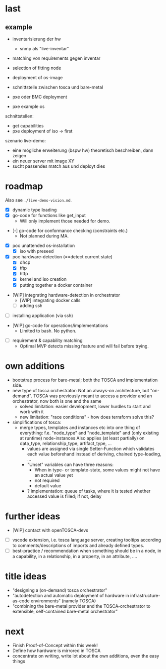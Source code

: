 # last
## example
- inventarisierung der hw
  - snmp als "live-inventar"
- matching von requirements gegen inventar
- selection of fitting node
- deployment of os-image
- schnittstelle zwischen tosca und bare-metal

- pxe oder BMC deployment
- pxe example os

schnittstellen:
- get capabilities
- pxe deployment of iso -> first

szenario live-demo:
- eine mögliche erweiterung (bspw hw) theoretisch beschreiben, dann zeigen
- ein neuer server mit image XY
- sucht passendes match aus und deployt dies

# roadmap

Also see `./live-demo-vision.md`.

- [x] dynamic type loading
- [x] go-code for functions like get_input
  - Will only implement those needed for demo.
- [-] go-code for conformance checking (constraints etc.)
  - Not planned during MA.
- [x] poc unattended os-installation
  - [x] iso with preseed
- [x] poc hardware-detection (==detect current state)
  - [x] dhcp
  - [x] tftp
  - [x] http
  - [x] kernel and iso creation
  - [x] putting together a docker container
- [WIP] integrating hardware-detection in orchestrator
  - [WIP] integrating docker calls
  - [ ] adding ssh
- [ ] installing application (via ssh)
- [WIP] go-code for operations/implementations
  - Limited to bash. No python.
- [ ] requirement & capability matching
  - Optimal MVP detects missing feature and will fail before trying.

# own additions
- bootstrap process for bare-metal; both the TOSCA and implementation side.
- new type of tosca orchestrator: Not an always-on architecture, but "on-demand".
  TOSCA was previously meant to access a provider and an orchestrator, now both is one and the same
  - solved limitation: easier development, lower hurdles to start and work with it
  - new limitation: "race conditions" - how does terraform solve this?
- simplifications of tosca:
  - merge types, templates and instances etc into one thing of everything:
    f.e. "node_type" and "node_template" and (only existing at runtime) node-instances
    Also applies (at least partially) on data_type, relationship_type, artifact_type, ...
    - values are assigned via single Setter-Function which validates each value beforehand instead of deriving, chained type-loading, ...
    - "Unset" variables can have three reasons:
      - When in type- or template-state, some values might not have an actual value yet
      - not required
      - default value
    - ? implementation: queue of tasks, where it is tested whether accessed value is filled; if not, delay

# further ideas
- [WIP] contact with openTOSCA-devs
- [ ] vscode extension, i.e. tosca language server, creating tooltips according to comments/descriptions of imports and already defined types.
- [ ] best-practice / recommendation when something should be in a node, in a capability, in a relationship, in a property, in an attribute, ....

# title ideas
- "designing a (on-demand) tosca orchestrator"
- "autodetection and automatic deployment of hardware in infrastructure-as-code environments" (namely TOSCA)
- "combining the bare-metal provider and the TOSCA-orchestrator to extensible, self-contained bare-metal orchestrator"

# next
- Finish Proof-of-Concept within this week!
- Define how hardware is mirrored in TOSCA
- concentrate on writing, write lot about the own additions, even the easy things
